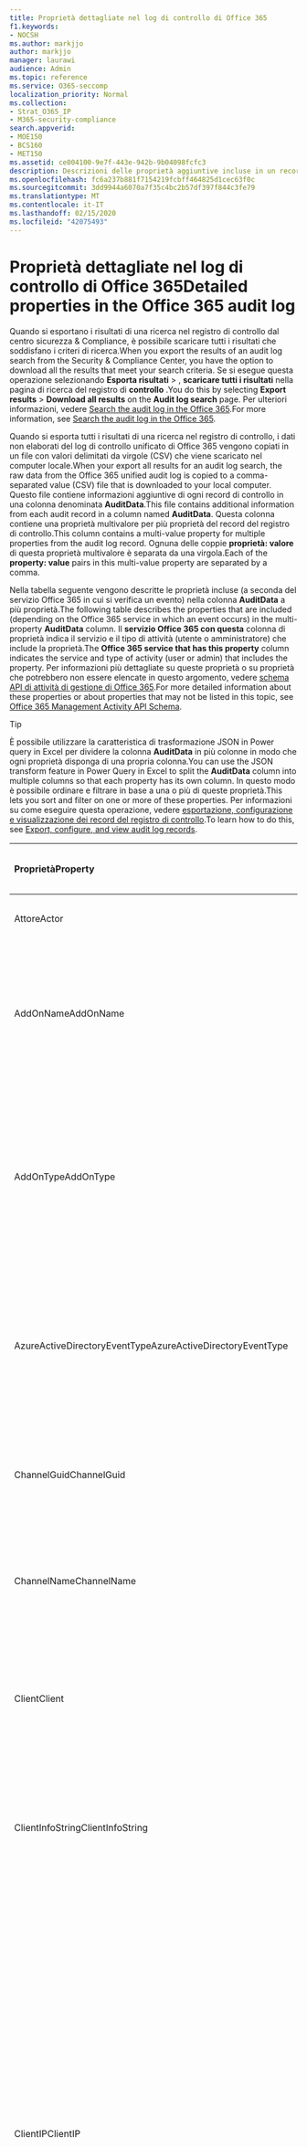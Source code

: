 ```yaml
---
title: Proprietà dettagliate nel log di controllo di Office 365
f1.keywords:
- NOCSH
ms.author: markjjo
author: markjjo
manager: laurawi
audience: Admin
ms.topic: reference
ms.service: O365-seccomp
localization_priority: Normal
ms.collection:
- Strat_O365_IP
- M365-security-compliance
search.appverid:
- MOE150
- BCS160
- MET150
ms.assetid: ce004100-9e7f-443e-942b-9b04098fcfc3
description: Descrizioni delle proprietà aggiuntive incluse in un record del registro di controllo di Office 365.
ms.openlocfilehash: fc6a237b881f7154219fcbff464825d1cec63f0c
ms.sourcegitcommit: 3dd9944a6070a7f35c4bc2b57df397f844c3fe79
ms.translationtype: MT
ms.contentlocale: it-IT
ms.lasthandoff: 02/15/2020
ms.locfileid: "42075493"
---
```

# <a name="detailed-properties-in-the-office-365-audit-log"></a><span data-ttu-id="d4568-103">Proprietà dettagliate nel log di controllo di Office 365</span><span class="sxs-lookup"><span data-stu-id="d4568-103">Detailed properties in the Office 365 audit log</span></span>

<span data-ttu-id="d4568-104">Quando si esportano i risultati di una ricerca nel registro di controllo dal centro sicurezza & Compliance, è possibile scaricare tutti i risultati che soddisfano i criteri di ricerca.</span><span class="sxs-lookup"><span data-stu-id="d4568-104">When you export the results of an audit log search from the Security & Compliance Center, you have the option to download all the results that meet your search criteria.</span></span> <span data-ttu-id="d4568-105">Se si esegue questa operazione selezionando **Esporta risultati** \> , **scaricare tutti i risultati** nella pagina di ricerca del registro di **controllo** .</span><span class="sxs-lookup"><span data-stu-id="d4568-105">You do this by selecting **Export results** \> **Download all results** on the **Audit log search** page.</span></span> <span data-ttu-id="d4568-106">Per ulteriori informazioni, vedere [Search the audit log in the Office 365](search-the-audit-log-in-security-and-compliance.md).</span><span class="sxs-lookup"><span data-stu-id="d4568-106">For more information, see [Search the audit log in the Office 365](search-the-audit-log-in-security-and-compliance.md).</span></span>
  
 <span data-ttu-id="d4568-107">Quando si esporta tutti i risultati di una ricerca nel registro di controllo, i dati non elaborati del log di controllo unificato di Office 365 vengono copiati in un file con valori delimitati da virgole (CSV) che viene scaricato nel computer locale.</span><span class="sxs-lookup"><span data-stu-id="d4568-107">When your export all results for an audit log search, the raw data from the Office 365 unified audit log is copied to a comma-separated value (CSV) file that is downloaded to your local computer.</span></span> <span data-ttu-id="d4568-108">Questo file contiene informazioni aggiuntive di ogni record di controllo in una colonna denominata **AuditData**.</span><span class="sxs-lookup"><span data-stu-id="d4568-108">This file contains additional information from each audit record in a column named **AuditData**.</span></span> <span data-ttu-id="d4568-109">Questa colonna contiene una proprietà multivalore per più proprietà del record del registro di controllo.</span><span class="sxs-lookup"><span data-stu-id="d4568-109">This column contains a multi-value property for multiple properties from the audit log record.</span></span> <span data-ttu-id="d4568-110">Ognuna delle coppie **proprietà: valore** di questa proprietà multivalore è separata da una virgola.</span><span class="sxs-lookup"><span data-stu-id="d4568-110">Each of the **property: value** pairs in this multi-value property are separated by a comma.</span></span> 
  
<span data-ttu-id="d4568-111">Nella tabella seguente vengono descritte le proprietà incluse (a seconda del servizio Office 365 in cui si verifica un evento) nella colonna **AuditData** a più proprietà.</span><span class="sxs-lookup"><span data-stu-id="d4568-111">The following table describes the properties that are included (depending on the Office 365 service in which an event occurs) in the multi-property **AuditData** column.</span></span> <span data-ttu-id="d4568-112">Il **servizio Office 365 con questa** colonna di proprietà indica il servizio e il tipo di attività (utente o amministratore) che include la proprietà.</span><span class="sxs-lookup"><span data-stu-id="d4568-112">The **Office 365 service that has this property** column indicates the service and type of activity (user or admin) that includes the property.</span></span> <span data-ttu-id="d4568-113">Per informazioni più dettagliate su queste proprietà o su proprietà che potrebbero non essere elencate in questo argomento, vedere [schema API di attività di gestione di Office 365](https://go.microsoft.com/fwlink/p/?LinkId=717993).</span><span class="sxs-lookup"><span data-stu-id="d4568-113">For more detailed information about these properties or about properties that may not be listed in this topic, see [Office 365 Management Activity API Schema](https://go.microsoft.com/fwlink/p/?LinkId=717993).</span></span>
  
> [!TIP]
> <span data-ttu-id="d4568-114">È possibile utilizzare la caratteristica di trasformazione JSON in Power query in Excel per dividere la colonna **AuditData** in più colonne in modo che ogni proprietà disponga di una propria colonna.</span><span class="sxs-lookup"><span data-stu-id="d4568-114">You can use the JSON transform feature in Power Query in Excel to split the **AuditData** column into multiple columns so that each property has its own column.</span></span> <span data-ttu-id="d4568-115">In questo modo è possibile ordinare e filtrare in base a una o più di queste proprietà.</span><span class="sxs-lookup"><span data-stu-id="d4568-115">This lets you sort and filter on one or more of these properties.</span></span> <span data-ttu-id="d4568-116">Per informazioni su come eseguire questa operazione, vedere [esportazione, configurazione e visualizzazione dei record del registro di controllo](export-view-audit-log-records.md).</span><span class="sxs-lookup"><span data-stu-id="d4568-116">To learn how to do this, see [Export, configure, and view audit log records](export-view-audit-log-records.md).</span></span> 
  
|<span data-ttu-id="d4568-117">**Proprietà**</span><span class="sxs-lookup"><span data-stu-id="d4568-117">**Property**</span></span>|<span data-ttu-id="d4568-118">**Descrizione**</span><span class="sxs-lookup"><span data-stu-id="d4568-118">**Description**</span></span>|<span data-ttu-id="d4568-119">**Servizio Office 365 con questa proprietà**</span><span class="sxs-lookup"><span data-stu-id="d4568-119">**Office 365 service that has this property**</span></span>|
|:-----|:-----|:-----|
|<span data-ttu-id="d4568-120">Attore</span><span class="sxs-lookup"><span data-stu-id="d4568-120">Actor</span></span>|<span data-ttu-id="d4568-121">L'account utente o del servizio che ha eseguito l'azione.</span><span class="sxs-lookup"><span data-stu-id="d4568-121">The user or service account that performed the action.</span></span>|<span data-ttu-id="d4568-122">Azure Active Directory</span><span class="sxs-lookup"><span data-stu-id="d4568-122">Azure Active Directory</span></span>|
|<span data-ttu-id="d4568-123">AddOnName</span><span class="sxs-lookup"><span data-stu-id="d4568-123">AddOnName</span></span>|<span data-ttu-id="d4568-124">Nome di un componente aggiuntivo che è stato aggiunto, rimosso o aggiornato in un team.</span><span class="sxs-lookup"><span data-stu-id="d4568-124">The name of an add-on that was added, removed, or updated in a team.</span></span> <span data-ttu-id="d4568-125">Il tipo di componenti aggiuntivi in Microsoft teams è un bot, un connettore o una tabulazione.</span><span class="sxs-lookup"><span data-stu-id="d4568-125">The type of add-ons in Microsoft Teams is a bot, a connector, or a tab.</span></span>|<span data-ttu-id="d4568-126">Microsoft Teams</span><span class="sxs-lookup"><span data-stu-id="d4568-126">Microsoft Teams</span></span>|
|<span data-ttu-id="d4568-127">AddOnType</span><span class="sxs-lookup"><span data-stu-id="d4568-127">AddOnType</span></span>|<span data-ttu-id="d4568-128">Il tipo di un componente aggiuntivo che è stato aggiunto, rimosso o aggiornato in un team.</span><span class="sxs-lookup"><span data-stu-id="d4568-128">The type of an add-on that was added, removed, or updated in a team.</span></span> <span data-ttu-id="d4568-129">I valori riportati di seguito indicano il tipo di componente aggiuntivo.</span><span class="sxs-lookup"><span data-stu-id="d4568-129">The following values indicate the type of add-on.</span></span>  <br/> <span data-ttu-id="d4568-130">**1** -indica un bot.</span><span class="sxs-lookup"><span data-stu-id="d4568-130">**1** - Indicates a bot.</span></span><br/> <span data-ttu-id="d4568-131">**2** -indica un connettore.</span><span class="sxs-lookup"><span data-stu-id="d4568-131">**2** - Indicates a connector.</span></span><br/> <span data-ttu-id="d4568-132">**3** -indica una tabulazione.</span><span class="sxs-lookup"><span data-stu-id="d4568-132">**3** - Indicates a tab.</span></span>|<span data-ttu-id="d4568-133">Microsoft Teams</span><span class="sxs-lookup"><span data-stu-id="d4568-133">Microsoft Teams</span></span>|
|<span data-ttu-id="d4568-134">AzureActiveDirectoryEventType</span><span class="sxs-lookup"><span data-stu-id="d4568-134">AzureActiveDirectoryEventType</span></span>|<span data-ttu-id="d4568-135">Tipo di evento di Azure Active Directory.</span><span class="sxs-lookup"><span data-stu-id="d4568-135">The type of Azure Active Directory event.</span></span> <span data-ttu-id="d4568-136">I valori riportati di seguito indicano il tipo di evento.</span><span class="sxs-lookup"><span data-stu-id="d4568-136">The following values indicate the type of event.</span></span>  <br/> <span data-ttu-id="d4568-137">**0** : indica un evento di accesso account.</span><span class="sxs-lookup"><span data-stu-id="d4568-137">**0** - Indicates an account login event.</span></span><br/> <span data-ttu-id="d4568-138">**1** -indica un evento di sicurezza dell'applicazione di Azure.</span><span class="sxs-lookup"><span data-stu-id="d4568-138">**1** - Indicates an Azure application security event.</span></span>|<span data-ttu-id="d4568-139">Azure Active Directory</span><span class="sxs-lookup"><span data-stu-id="d4568-139">Azure Active Directory</span></span>|
|<span data-ttu-id="d4568-140">ChannelGuid</span><span class="sxs-lookup"><span data-stu-id="d4568-140">ChannelGuid</span></span>|<span data-ttu-id="d4568-141">ID di un canale Microsoft teams.</span><span class="sxs-lookup"><span data-stu-id="d4568-141">The ID of a Microsoft Teams channel.</span></span> <span data-ttu-id="d4568-142">Il team in cui si trova il canale è identificato dalle proprietà **TeamName** e **TeamGuid** .</span><span class="sxs-lookup"><span data-stu-id="d4568-142">The team that the channel is located in is identified by the **TeamName** and **TeamGuid** properties.</span></span>|<span data-ttu-id="d4568-143">Microsoft Teams</span><span class="sxs-lookup"><span data-stu-id="d4568-143">Microsoft Teams</span></span>|
|<span data-ttu-id="d4568-144">ChannelName</span><span class="sxs-lookup"><span data-stu-id="d4568-144">ChannelName</span></span>|<span data-ttu-id="d4568-145">Nome di un canale Microsoft teams.</span><span class="sxs-lookup"><span data-stu-id="d4568-145">The name of a Microsoft Teams channel.</span></span> <span data-ttu-id="d4568-146">Il team in cui si trova il canale è identificato dalle proprietà **TeamName** e **TeamGuid** .</span><span class="sxs-lookup"><span data-stu-id="d4568-146">The team that the channel is located in is identified by the **TeamName** and **TeamGuid** properties.</span></span>|<span data-ttu-id="d4568-147">Microsoft Teams</span><span class="sxs-lookup"><span data-stu-id="d4568-147">Microsoft Teams</span></span>|
|<span data-ttu-id="d4568-148">Client</span><span class="sxs-lookup"><span data-stu-id="d4568-148">Client</span></span>|<span data-ttu-id="d4568-149">Il dispositivo client, il sistema operativo del dispositivo e il Visualizzatore di dispositivi utilizzato per l'evento login (ad esempio, Nokia Lumia 920; Windows Phone 8; IE Mobile 11).</span><span class="sxs-lookup"><span data-stu-id="d4568-149">The client device, the device OS, and the device browser used for the login event (for example, Nokia Lumia 920; Windows Phone 8; IE Mobile 11).</span></span>|<span data-ttu-id="d4568-150">Azure Active Directory</span><span class="sxs-lookup"><span data-stu-id="d4568-150">Azure Active Directory</span></span>|
|<span data-ttu-id="d4568-151">ClientInfoString</span><span class="sxs-lookup"><span data-stu-id="d4568-151">ClientInfoString</span></span>|<span data-ttu-id="d4568-152">Informazioni sul client di posta elettronica utilizzato per eseguire l'operazione, ad esempio una versione del browser, una versione di Outlook e informazioni sui dispositivi mobili</span><span class="sxs-lookup"><span data-stu-id="d4568-152">Information about the email client that was used to perform the operation, such as a browser version, Outlook version, and mobile device information</span></span>|<span data-ttu-id="d4568-153">Exchange (attività delle cassette postali)</span><span class="sxs-lookup"><span data-stu-id="d4568-153">Exchange (mailbox activity)</span></span>|
|<span data-ttu-id="d4568-154">ClientIP</span><span class="sxs-lookup"><span data-stu-id="d4568-154">ClientIP</span></span>|<span data-ttu-id="d4568-155">L'indirizzo IP del dispositivo utilizzato quando è stata registrata l'attività.</span><span class="sxs-lookup"><span data-stu-id="d4568-155">The IP address of the device that was used when the activity was logged.</span></span> <span data-ttu-id="d4568-156">L'indirizzo IP viene visualizzato in formato IPv4 o IPv6.</span><span class="sxs-lookup"><span data-stu-id="d4568-156">The IP address is displayed in either an IPv4 or IPv6 address format.</span></span><br/><br/> <span data-ttu-id="d4568-157">Per alcuni servizi, il valore visualizzato in questa proprietà può essere l'indirizzo IP di un'applicazione attendibile (ad esempio, Office nelle app Web) che chiama il servizio per conto di un utente e non l'indirizzo IP del dispositivo utilizzato dalla persona che ha eseguito l'attività.</span><span class="sxs-lookup"><span data-stu-id="d4568-157">For some services, the value displayed in this property might be the IP address for a trusted application (for example, Office on the web apps) calling into the service on behalf of a user and not the IP address of the device used by person who performed the activity.</span></span> <br/><br/><span data-ttu-id="d4568-158">Inoltre, per le attività amministrative (o attività eseguite da un account di sistema) per gli eventi di Azure Active Directory, l'indirizzo IP non è registrato e il valore della proprietà `null`CLIENTIP è.</span><span class="sxs-lookup"><span data-stu-id="d4568-158">Also, for admin activity (or activity performed by a system account) for Azure Active Directory-related events, the IP address isn't logged and the value for the ClientIP property is `null`.</span></span> |<span data-ttu-id="d4568-159">Azure Active Directory, Exchange, SharePoint</span><span class="sxs-lookup"><span data-stu-id="d4568-159">Azure Active Directory, Exchange, SharePoint</span></span>|
|<span data-ttu-id="d4568-160">CreationTime</span><span class="sxs-lookup"><span data-stu-id="d4568-160">CreationTime</span></span>|<span data-ttu-id="d4568-161">Data e ora in formato UTC (Coordinated Universal Time) quando l'utente ha eseguito l'attività.</span><span class="sxs-lookup"><span data-stu-id="d4568-161">The date and time in Coordinated Universal Time (UTC) when the user performed the activity.</span></span>|<span data-ttu-id="d4568-162">Tutto</span><span class="sxs-lookup"><span data-stu-id="d4568-162">All</span></span>|
|<span data-ttu-id="d4568-163">DestinationFileExtension</span><span class="sxs-lookup"><span data-stu-id="d4568-163">DestinationFileExtension</span></span>|<span data-ttu-id="d4568-164">L'estensione di un file copiato o spostato.</span><span class="sxs-lookup"><span data-stu-id="d4568-164">The file extension of a file that is copied or moved.</span></span> <span data-ttu-id="d4568-165">Questa proprietà viene visualizzata solo per le attività utente filecopiate e filemoved.</span><span class="sxs-lookup"><span data-stu-id="d4568-165">This property is displayed only for the FileCopied and FileMoved user activities.</span></span>|<span data-ttu-id="d4568-166">SharePoint</span><span class="sxs-lookup"><span data-stu-id="d4568-166">SharePoint</span></span>|
|<span data-ttu-id="d4568-167">NomefileDestinazione</span><span class="sxs-lookup"><span data-stu-id="d4568-167">DestinationFileName</span></span>|<span data-ttu-id="d4568-168">Il nome del file viene copiato o spostato.</span><span class="sxs-lookup"><span data-stu-id="d4568-168">The name of the file is copied or moved.</span></span> <span data-ttu-id="d4568-169">Questa proprietà viene visualizzata solo per le azioni filecopiate e filemoved.</span><span class="sxs-lookup"><span data-stu-id="d4568-169">This property is displayed only for the FileCopied and FileMoved actions.</span></span>|<span data-ttu-id="d4568-170">SharePoint</span><span class="sxs-lookup"><span data-stu-id="d4568-170">SharePoint</span></span>|
|<span data-ttu-id="d4568-171">DestinationRelativeUrl</span><span class="sxs-lookup"><span data-stu-id="d4568-171">DestinationRelativeUrl</span></span>|<span data-ttu-id="d4568-172">URL della cartella di destinazione in cui un file viene copiato o spostato.</span><span class="sxs-lookup"><span data-stu-id="d4568-172">The URL of the destination folder where a file is copied or moved.</span></span> <span data-ttu-id="d4568-173">La combinazione dei valori per **SiteUrl**, **DestinationRelativeURL**e la proprietà **NomefileDestinazione** è identica al valore della proprietà **ObjectID** , che corrisponde al nome del percorso completo del file copiato.</span><span class="sxs-lookup"><span data-stu-id="d4568-173">The combination of the values for the **SiteURL**, the **DestinationRelativeURL**, and the **DestinationFileName** property is the same as the value for the **ObjectID** property, which is the full path name for the file that was copied.</span></span> <span data-ttu-id="d4568-174">Questa proprietà viene visualizzata solo per le attività utente filecopiate e filemoved.</span><span class="sxs-lookup"><span data-stu-id="d4568-174">This property is displayed only for the FileCopied and FileMoved user activities.</span></span>|<span data-ttu-id="d4568-175">SharePoint</span><span class="sxs-lookup"><span data-stu-id="d4568-175">SharePoint</span></span>|
|<span data-ttu-id="d4568-176">EventSource</span><span class="sxs-lookup"><span data-stu-id="d4568-176">EventSource</span></span>|<span data-ttu-id="d4568-177">Indica che si è verificato un evento in SharePoint.</span><span class="sxs-lookup"><span data-stu-id="d4568-177">Identifies that an event occurred in SharePoint.</span></span> <span data-ttu-id="d4568-178">I valori possibili sono **SharePoint** e **ObjectModel**.</span><span class="sxs-lookup"><span data-stu-id="d4568-178">Possible values are **SharePoint** and **ObjectModel**.</span></span>|<span data-ttu-id="d4568-179">SharePoint</span><span class="sxs-lookup"><span data-stu-id="d4568-179">SharePoint</span></span>|
|<span data-ttu-id="d4568-180">ExternalAccess</span><span class="sxs-lookup"><span data-stu-id="d4568-180">ExternalAccess</span></span>|<span data-ttu-id="d4568-181">Per l'attività di amministrazione di Exchange, specifica se il cmdlet è stato eseguito da un utente dell'organizzazione, dal personale del datacenter Microsoft o da un account di servizio di Datacenter o da un amministratore delegato.</span><span class="sxs-lookup"><span data-stu-id="d4568-181">For Exchange admin activity, specifies whether the cmdlet was run by a user in your organization, by Microsoft datacenter personnel or a datacenter service account, or by a delegated administrator.</span></span> <span data-ttu-id="d4568-182">Il valore **false** indica che il cmdlet è stato eseguito da un utente dell'organizzazione.</span><span class="sxs-lookup"><span data-stu-id="d4568-182">The value **False** indicates that the cmdlet was run by someone in your organization.</span></span> <span data-ttu-id="d4568-183">Il valore **true** indica che il cmdlet è stato eseguito dal personale del datacenter, da un account di servizio di Datacenter o da un amministratore delegato.</span><span class="sxs-lookup"><span data-stu-id="d4568-183">The value **True** indicates that the cmdlet was run by datacenter personnel, a datacenter service account, or a delegated administrator.</span></span>  <br/> <span data-ttu-id="d4568-184">Per attività Cassetta postale di Exchange, specifica se è stato eseguito l'accesso a una cassetta postale da parte di un utente esterno all'organizzazione.</span><span class="sxs-lookup"><span data-stu-id="d4568-184">For Exchange mailbox activity, specifies whether a mailbox was accessed by a user outside your organization.</span></span>|<span data-ttu-id="d4568-185">Exchange</span><span class="sxs-lookup"><span data-stu-id="d4568-185">Exchange</span></span>|
|<span data-ttu-id="d4568-186">ExtendedProperties</span><span class="sxs-lookup"><span data-stu-id="d4568-186">ExtendedProperties</span></span>|<span data-ttu-id="d4568-187">Proprietà estese per un evento di Azure Active Directory.</span><span class="sxs-lookup"><span data-stu-id="d4568-187">The extended properties for an Azure Active Directory event.</span></span>|<span data-ttu-id="d4568-188">Azure Active Directory</span><span class="sxs-lookup"><span data-stu-id="d4568-188">Azure Active Directory</span></span>|
|<span data-ttu-id="d4568-189">ID</span><span class="sxs-lookup"><span data-stu-id="d4568-189">ID</span></span>|<span data-ttu-id="d4568-190">ID della voce del report.</span><span class="sxs-lookup"><span data-stu-id="d4568-190">The ID of the report entry.</span></span> <span data-ttu-id="d4568-191">L'ID identifica in modo univoco la voce del report.</span><span class="sxs-lookup"><span data-stu-id="d4568-191">The ID uniquely identifies the report entry.</span></span>|<span data-ttu-id="d4568-192">Tutto</span><span class="sxs-lookup"><span data-stu-id="d4568-192">All</span></span>|
|<span data-ttu-id="d4568-193">InternalLogonType</span><span class="sxs-lookup"><span data-stu-id="d4568-193">InternalLogonType</span></span>|<span data-ttu-id="d4568-194">Riservato all'utilizzo interno.</span><span class="sxs-lookup"><span data-stu-id="d4568-194">Reserved for internal use.</span></span>|<span data-ttu-id="d4568-195">Exchange (attività delle cassette postali)</span><span class="sxs-lookup"><span data-stu-id="d4568-195">Exchange (mailbox activity)</span></span>|
|<span data-ttu-id="d4568-196">ItemType</span><span class="sxs-lookup"><span data-stu-id="d4568-196">ItemType</span></span>|<span data-ttu-id="d4568-197">Tipo di oggetto a cui è stato effettuato l'accesso o la modifica.</span><span class="sxs-lookup"><span data-stu-id="d4568-197">The type of object that was accessed or modified.</span></span> <span data-ttu-id="d4568-198">I valori possibili includono **file**, **cartella**, **Web**, **sito**, **tenant**e **DocumentLibrary**.</span><span class="sxs-lookup"><span data-stu-id="d4568-198">Possible values include **File**, **Folder**, **Web**, **Site**, **Tenant**, and **DocumentLibrary**.</span></span>|<span data-ttu-id="d4568-199">SharePoint</span><span class="sxs-lookup"><span data-stu-id="d4568-199">SharePoint</span></span>|
|<span data-ttu-id="d4568-200">LoginStatus</span><span class="sxs-lookup"><span data-stu-id="d4568-200">LoginStatus</span></span>|<span data-ttu-id="d4568-201">Identifica gli errori di accesso che potrebbero essere stati verificati.</span><span class="sxs-lookup"><span data-stu-id="d4568-201">Identifies login failures that might have occurred.</span></span>|<span data-ttu-id="d4568-202">Azure Active Directory</span><span class="sxs-lookup"><span data-stu-id="d4568-202">Azure Active Directory</span></span>|
|<span data-ttu-id="d4568-203">LogonType</span><span class="sxs-lookup"><span data-stu-id="d4568-203">LogonType</span></span>|<span data-ttu-id="d4568-204">Tipo di accesso alle cassette postali.</span><span class="sxs-lookup"><span data-stu-id="d4568-204">The type of mailbox access.</span></span> <span data-ttu-id="d4568-205">I valori riportati di seguito indicano il tipo di utente che ha eseguito l'accesso alla cassetta postale.</span><span class="sxs-lookup"><span data-stu-id="d4568-205">The following values indicate the type of user who accessed the mailbox.</span></span>  <br/><br/> <span data-ttu-id="d4568-206">**0** -indica il proprietario di una cassetta postale.</span><span class="sxs-lookup"><span data-stu-id="d4568-206">**0** - Indicates a mailbox owner.</span></span><br/> <span data-ttu-id="d4568-207">**1** -indica un amministratore.</span><span class="sxs-lookup"><span data-stu-id="d4568-207">**1** - Indicates an administrator.</span></span><br/> <span data-ttu-id="d4568-208">**2** -indica un delegato.</span><span class="sxs-lookup"><span data-stu-id="d4568-208">**2** - Indicates a delegate.</span></span> <br/><span data-ttu-id="d4568-209">**3** -indica il servizio di trasporto nel datacenter Microsoft.</span><span class="sxs-lookup"><span data-stu-id="d4568-209">**3** - Indicates the transport service in the Microsoft datacenter.</span></span><br/> <span data-ttu-id="d4568-210">**4** : indica un account di servizio nel datacenter Microsoft.</span><span class="sxs-lookup"><span data-stu-id="d4568-210">**4** - Indicates a   service account in the Microsoft datacenter.</span></span> <br/><span data-ttu-id="d4568-211">**6** -indica un amministratore delegato.</span><span class="sxs-lookup"><span data-stu-id="d4568-211">**6** - Indicates a delegated administrator.</span></span>|<span data-ttu-id="d4568-212">Exchange (attività delle cassette postali)</span><span class="sxs-lookup"><span data-stu-id="d4568-212">Exchange (mailbox activity)</span></span>|
|<span data-ttu-id="d4568-213">MailboxGuid</span><span class="sxs-lookup"><span data-stu-id="d4568-213">MailboxGuid</span></span>|<span data-ttu-id="d4568-214">Il GUID di Exchange della cassetta postale a cui era stato effettuato l'accesso.</span><span class="sxs-lookup"><span data-stu-id="d4568-214">The Exchange GUID of the mailbox that was accessed.</span></span>|<span data-ttu-id="d4568-215">Exchange (attività delle cassette postali)</span><span class="sxs-lookup"><span data-stu-id="d4568-215">Exchange (mailbox activity)</span></span>|
|<span data-ttu-id="d4568-216">MailboxOwnerUPN</span><span class="sxs-lookup"><span data-stu-id="d4568-216">MailboxOwnerUPN</span></span>|<span data-ttu-id="d4568-217">Indirizzo di posta elettronica della persona proprietaria della cassetta postale a cui è stato effettuato l'accesso.</span><span class="sxs-lookup"><span data-stu-id="d4568-217">The email address of the person who owns the mailbox that was accessed.</span></span>|<span data-ttu-id="d4568-218">Exchange (attività delle cassette postali)</span><span class="sxs-lookup"><span data-stu-id="d4568-218">Exchange (mailbox activity)</span></span>|
|<span data-ttu-id="d4568-219">Membri</span><span class="sxs-lookup"><span data-stu-id="d4568-219">Members</span></span>|<span data-ttu-id="d4568-220">Elenca gli utenti che sono stati aggiunti o rimossi da un team.</span><span class="sxs-lookup"><span data-stu-id="d4568-220">Lists the users that have been added or removed from a team.</span></span> <span data-ttu-id="d4568-221">I valori seguenti indicano il tipo di ruolo assegnato all'utente.</span><span class="sxs-lookup"><span data-stu-id="d4568-221">The following values indicate the Role type assigned to the user.</span></span>  <br/><br/> <span data-ttu-id="d4568-222">**1** -indica il ruolo del proprietario.</span><span class="sxs-lookup"><span data-stu-id="d4568-222">**1** - Indicates  the Owner role.</span></span><br/> <span data-ttu-id="d4568-223">**2** - Indica il ruolo Membro.</span><span class="sxs-lookup"><span data-stu-id="d4568-223">**2** - Indicates the Member role.</span></span><br/> <span data-ttu-id="d4568-224">**3** - Indica il ruolo Guest.</span><span class="sxs-lookup"><span data-stu-id="d4568-224">**3** - Indicates the Guest role.</span></span> <br/><br/><span data-ttu-id="d4568-225">La proprietà Members include anche il nome dell'organizzazione e l'indirizzo di posta elettronica del membro.</span><span class="sxs-lookup"><span data-stu-id="d4568-225">The Members property also includes the name of your organization, and the member's email address.</span></span>|<span data-ttu-id="d4568-226">Microsoft Teams</span><span class="sxs-lookup"><span data-stu-id="d4568-226">Microsoft Teams</span></span>|
|<span data-ttu-id="d4568-227">ModifiedProperties (Name, NewValue, OldValue)</span><span class="sxs-lookup"><span data-stu-id="d4568-227">ModifiedProperties (Name, NewValue, OldValue)</span></span>|<span data-ttu-id="d4568-228">La proprietà è inclusa per gli eventi di amministratore, ad esempio l'aggiunta di un utente come membro di un gruppo di amministratori di un sito o di una raccolta siti.</span><span class="sxs-lookup"><span data-stu-id="d4568-228">The property is included for admin events, such as adding a user as a member of a site or a site collection admin group.</span></span> <span data-ttu-id="d4568-229">La proprietà include il nome della proprietà che è stata modificata, ad esempio il gruppo di amministrazione del sito, il nuovo valore della proprietà Modified, ovvero l'utente aggiunto come amministratore del sito e il valore precedente dell'oggetto modified.</span><span class="sxs-lookup"><span data-stu-id="d4568-229">The property includes the name of the property that was modified (for example, the Site Admin group) the new value of the modified property (such the user who was added as a site admin, and the previous value of the modified object.</span></span>|<span data-ttu-id="d4568-230">All (attività di amministrazione)</span><span class="sxs-lookup"><span data-stu-id="d4568-230">All (admin activity)</span></span>|
|<span data-ttu-id="d4568-231">ObjectID</span><span class="sxs-lookup"><span data-stu-id="d4568-231">ObjectID</span></span>|<span data-ttu-id="d4568-232">Per la registrazione di controllo dell'amministratore di Exchange, il nome dell'oggetto che è stato modificato dal cmdlet.</span><span class="sxs-lookup"><span data-stu-id="d4568-232">For Exchange admin audit logging, the name of the object that was modified by the cmdlet.</span></span>  <br/> <span data-ttu-id="d4568-233">Per l'attività di SharePoint, il nome del percorso URL completo del file o della cartella a cui si accede da un utente.</span><span class="sxs-lookup"><span data-stu-id="d4568-233">For SharePoint activity, the full URL path name of the file or folder accessed by a user.</span></span>  <br/> <span data-ttu-id="d4568-234">Per l'attività di Azure Active Directory, il nome dell'account utente che è stato modificato.</span><span class="sxs-lookup"><span data-stu-id="d4568-234">For Azure AD activity, the name of the user account that was modified.</span></span>|<span data-ttu-id="d4568-235">Tutto</span><span class="sxs-lookup"><span data-stu-id="d4568-235">All</span></span>|
|<span data-ttu-id="d4568-236">Operazione</span><span class="sxs-lookup"><span data-stu-id="d4568-236">Operation</span></span>|<span data-ttu-id="d4568-237">Nome dell'utente o dell'attività di amministratore.</span><span class="sxs-lookup"><span data-stu-id="d4568-237">The name of the user or admin activity.</span></span> <span data-ttu-id="d4568-238">Il valore di questa proprietà corrisponde al valore selezionato nell'elenco a discesa **attività** .</span><span class="sxs-lookup"><span data-stu-id="d4568-238">The value of this property corresponds to the value that was selected in the **Activities** drop down list.</span></span> <span data-ttu-id="d4568-239">Se è stata selezionata l'opzione **Mostra risultati per tutte le attività** , il report includerà voci per tutte le attività di utenti e amministratori per tutti i servizi.</span><span class="sxs-lookup"><span data-stu-id="d4568-239">If **Show results for all activities** was selected, the report will included entries for all user and admin activities for all services.</span></span> <span data-ttu-id="d4568-240">Per una descrizione delle operazioni/attività registrate nel registro di controllo di Office 365, vedere la scheda **attività controllate** in [Search the audit log in the Office 365](search-the-audit-log-in-security-and-compliance.md).</span><span class="sxs-lookup"><span data-stu-id="d4568-240">For a description of the operations/activities that are logged in the Office 365 audit log, see the **Audited activities** tab in [Search the audit log in the Office 365](search-the-audit-log-in-security-and-compliance.md).</span></span>  <br/> <span data-ttu-id="d4568-241">Per l'attività di amministrazione di Exchange, questa proprietà identifica il nome del cmdlet che è stato eseguito.</span><span class="sxs-lookup"><span data-stu-id="d4568-241">For Exchange admin activity, this property identifies the name of the cmdlet that was run.</span></span>|<span data-ttu-id="d4568-242">Tutto</span><span class="sxs-lookup"><span data-stu-id="d4568-242">All</span></span>|
|<span data-ttu-id="d4568-243">IDOrganizzazione</span><span class="sxs-lookup"><span data-stu-id="d4568-243">OrganizationID</span></span>|<span data-ttu-id="d4568-244">GUID per l'organizzazione di Office 365.</span><span class="sxs-lookup"><span data-stu-id="d4568-244">The GUID for your Office 365 organization.</span></span>|<span data-ttu-id="d4568-245">Tutto</span><span class="sxs-lookup"><span data-stu-id="d4568-245">All</span></span>|
|<span data-ttu-id="d4568-246">Percorso</span><span class="sxs-lookup"><span data-stu-id="d4568-246">Path</span></span>|<span data-ttu-id="d4568-247">Nome della cartella della cassetta postale in cui si trova il messaggio a cui è stato eseguito l'accesso.</span><span class="sxs-lookup"><span data-stu-id="d4568-247">The name of the mailbox folder where the message that was accessed is located.</span></span> <span data-ttu-id="d4568-248">Questa proprietà identifica inoltre la cartella a in cui viene creato o copiato/spostato un messaggio.</span><span class="sxs-lookup"><span data-stu-id="d4568-248">This property also identifies the folder a where a message is created in or copied/moved to.</span></span>|<span data-ttu-id="d4568-249">Exchange (attività delle cassette postali)</span><span class="sxs-lookup"><span data-stu-id="d4568-249">Exchange (mailbox activity)</span></span>|
|<span data-ttu-id="d4568-250">Parametri</span><span class="sxs-lookup"><span data-stu-id="d4568-250">Parameters</span></span>|<span data-ttu-id="d4568-251">Per l'attività di amministrazione di Exchange, il nome e il valore di tutti i parametri utilizzati con il cmdlet identificato nella proprietà Operation.</span><span class="sxs-lookup"><span data-stu-id="d4568-251">For Exchange admin activity, the name and value for all parameters that were used with the cmdlet that is identified in the Operation property.</span></span>|<span data-ttu-id="d4568-252">Exchange (attività di amministrazione)</span><span class="sxs-lookup"><span data-stu-id="d4568-252">Exchange (admin activity)</span></span>|
|<span data-ttu-id="d4568-253">RecordType</span><span class="sxs-lookup"><span data-stu-id="d4568-253">RecordType</span></span>|<span data-ttu-id="d4568-254">Specifica il tipo di operazione indicata dal record.</span><span class="sxs-lookup"><span data-stu-id="d4568-254">The type of operation indicated by the record.</span></span> <span data-ttu-id="d4568-255">I valori riportati di seguito indicano il tipo di record.</span><span class="sxs-lookup"><span data-stu-id="d4568-255">The following values indicate the record type.</span></span>  <br/><br/> <span data-ttu-id="d4568-256">**1** -indica un record del registro di controllo dell'amministratore di Exchange.</span><span class="sxs-lookup"><span data-stu-id="d4568-256">**1** - Indicates a record from the  Exchange  admin audit log.</span></span> <br/><span data-ttu-id="d4568-257">**2** -indica un record del registro di controllo delle cassette postali di Exchange per un'operazione eseguita su un elemento di una cassetta postale.</span><span class="sxs-lookup"><span data-stu-id="d4568-257">**2** - Indicates a record from the  Exchange  mailbox audit log for an operation performed on a singled mailbox item.</span></span> <br/><span data-ttu-id="d4568-258">**3** -indica anche un record del registro di controllo delle cassette postali di Exchange.</span><span class="sxs-lookup"><span data-stu-id="d4568-258">**3** - Also indicates a record from the  Exchange  mailbox audit log.</span></span> <span data-ttu-id="d4568-259">Questo tipo di record indica che l'operazione è stata eseguita su più elementi nella cassetta postale di origine (ad esempio, spostando più elementi nella cartella Posta eliminata o eliminando in modo permanente più elementi).</span><span class="sxs-lookup"><span data-stu-id="d4568-259">This record type indicates that the operation was performed on multiple items in the source mailbox (such as moving multiple items to the Deleted Items folder or permanently deleting multiple items).</span></span> <br/><span data-ttu-id="d4568-260">**4** : indica un'operazione di amministrazione del sito in SharePoint, ad esempio un amministratore o un utente che assegna autorizzazioni a un sito.</span><span class="sxs-lookup"><span data-stu-id="d4568-260">**4** - Indicates a site admin operation in SharePoint, such as an administrator or user assigning permissions to a site.</span></span> <br/><span data-ttu-id="d4568-261">**6** -indica un'operazione relativa a un file o a una cartella in SharePoint, ad esempio un utente che Visualizza o modifica un file.</span><span class="sxs-lookup"><span data-stu-id="d4568-261">**6** - Indicates a file or folder-related operation in SharePoint, such as a user viewing or modifying a file.</span></span> <br/><span data-ttu-id="d4568-262">**8** -indica un'operazione di amministrazione eseguita in Azure Active Directory.</span><span class="sxs-lookup"><span data-stu-id="d4568-262">**8** - Indicates an admin operation performed in Azure Active Directory.</span></span> <br/><span data-ttu-id="d4568-263">**9** -indica gli eventi di accesso di OrgID in Azure Active Directory.</span><span class="sxs-lookup"><span data-stu-id="d4568-263">**9** - Indicates  OrgId logon events in Azure Active Directory.</span></span> <span data-ttu-id="d4568-264">Questo tipo di record è obsoleto.</span><span class="sxs-lookup"><span data-stu-id="d4568-264">This record type is being deprecated.</span></span> <br/><span data-ttu-id="d4568-265">**10** -indica gli eventi dei cmdlet di sicurezza eseguiti da personale Microsoft nel Data Center.</span><span class="sxs-lookup"><span data-stu-id="d4568-265">**10** - Indicates security cmdlet events that were performed by Microsoft personnel in the data center.</span></span> <br/><span data-ttu-id="d4568-266">**11** -indica gli eventi di protezione dalla perdita di dati (DLP, Data Loss Protection) in SharePoint.</span><span class="sxs-lookup"><span data-stu-id="d4568-266">**11** - Indicates Data loss protection (DLP) events in SharePoint.</span></span><br/> <span data-ttu-id="d4568-267">**12** -indica gli eventi Sway.</span><span class="sxs-lookup"><span data-stu-id="d4568-267">**12** - Indicates Sway events.</span></span> <br/><span data-ttu-id="d4568-268">**13** -indica gli eventi DLP in Exchange, quando sono configurati con un criterio DLP unificato.</span><span class="sxs-lookup"><span data-stu-id="d4568-268">**13** - Indicates DLP events in Exchange, when configured with a unified a DLP policy.</span></span> <span data-ttu-id="d4568-269">Gli eventi DLP basati sulle regole del flusso di posta di Exchange (noti anche come regole di trasporto) non sono supportati.</span><span class="sxs-lookup"><span data-stu-id="d4568-269">DLP events based on Exchange mail flow rules (also known as transport rules) aren't supported.</span></span><br><span data-ttu-id="d4568-270">**14** -indica la condivisione di eventi in SharePoint.</span><span class="sxs-lookup"><span data-stu-id="d4568-270">**14** - Indicates sharing events in SharePoint.</span></span><br/> <span data-ttu-id="d4568-271">**15** -indica gli eventi di accesso del servizio token di sicurezza (STS) in Azure Active Directory.</span><span class="sxs-lookup"><span data-stu-id="d4568-271">**15** - Indicates Secure Token Service (STS) logon events in Azure Active Directory.</span></span> <br/><span data-ttu-id="d4568-272">**18** : indica la sicurezza & eventi del centro conformità.</span><span class="sxs-lookup"><span data-stu-id="d4568-272">**18** - Indicates Security & Compliance Center events.</span></span> <br/><span data-ttu-id="d4568-273">**19** -indica le operazioni di cassette postali di Exchange aggregate per attività ripetitive che si verificano entro una durata molto breve.</span><span class="sxs-lookup"><span data-stu-id="d4568-273">**19** - Indicates aggregated Exchange mailbox operations for repetitive activity that occurs within a very short duration.</span></span> <br/><span data-ttu-id="d4568-274">**20** -indica gli eventi Power bi.</span><span class="sxs-lookup"><span data-stu-id="d4568-274">**20** - Indicates Power BI events.</span></span> <br/><span data-ttu-id="d4568-275">**21**-indica gli eventi Dynamics 365.</span><span class="sxs-lookup"><span data-stu-id="d4568-275">**21**- Indicates Dynamics 365 events.</span></span><br/><span data-ttu-id="d4568-276">**22** -indica gli eventi di Yammer.</span><span class="sxs-lookup"><span data-stu-id="d4568-276">**22** - Indicates Yammer events.</span></span> <br/><span data-ttu-id="d4568-277">**23** -indica gli eventi Skype for business.</span><span class="sxs-lookup"><span data-stu-id="d4568-277">**23** - Indicates Skype for Business events.</span></span> <br/><span data-ttu-id="d4568-278">**24** -indica gli eventi di eDiscovery.</span><span class="sxs-lookup"><span data-stu-id="d4568-278">**24** - Indicates eDiscovery events.</span></span> <span data-ttu-id="d4568-279">Questo tipo di record indica le attività eseguite eseguendo ricerche di contenuto e gestendo i casi di eDiscovery nel centro sicurezza e conformità.</span><span class="sxs-lookup"><span data-stu-id="d4568-279">This record type indicates activities that were performed by running content searches and managing eDiscovery cases in the security and compliance center.</span></span> <span data-ttu-id="d4568-280">Per ulteriori informazioni, vedere [ricerca per le attività di eDiscovery nel registro di controllo di Office 365](search-for-ediscovery-activities-in-the-audit-log.md).</span><span class="sxs-lookup"><span data-stu-id="d4568-280">For more information, see [Search for eDiscovery activities in the Office 365 audit log](search-for-ediscovery-activities-in-the-audit-log.md).</span></span><br/><span data-ttu-id="d4568-281">**25, 26 o 27** : indica gli eventi di Microsoft teams.</span><span class="sxs-lookup"><span data-stu-id="d4568-281">**25, 26, or 27** - Indicates Microsoft Teams events.</span></span> <br/><span data-ttu-id="d4568-282">**28** -indica gli eventi di phishing e malware provenienti da eventi di Exchange Online Protection e Office 365 Advanced Threat Protection.</span><span class="sxs-lookup"><span data-stu-id="d4568-282">**28** - Indicates phishing and malware events from Exchange Online Protection and Office 365 Advanced Threat Protection events.</span></span><br/> <span data-ttu-id="d4568-283">**30** -indica gli eventi Microsoft Power automatizzate (in precedenza denominato Microsoft Flow).</span><span class="sxs-lookup"><span data-stu-id="d4568-283">**30** - Indicates Microsoft Power Automate (formerly called Microsoft Flow) events.</span></span><br/> <span data-ttu-id="d4568-284">**31** -indica gli eventi avanzati di eDiscovery.</span><span class="sxs-lookup"><span data-stu-id="d4568-284">**31** - Indicates Advanced eDiscovery events.</span></span><br/> <span data-ttu-id="d4568-285">**32** -indica gli eventi di Microsoft Stream.</span><span class="sxs-lookup"><span data-stu-id="d4568-285">**32** - Indicates Microsoft Stream events.</span></span><br/> <span data-ttu-id="d4568-286">**33** -indica gli eventi correlati alla classificazione DLP in SharePoint.</span><span class="sxs-lookup"><span data-stu-id="d4568-286">**33** - Indicates events related to DLP classification in SharePoint.</span></span><br/><span data-ttu-id="d4568-287">**35** -indica gli eventi di Microsoft Project.</span><span class="sxs-lookup"><span data-stu-id="d4568-287">**35** - Indicates Microsoft Project events.</span></span> <br/> <span data-ttu-id="d4568-288">**36** -indica gli eventi dell'elenco di SharePoint.</span><span class="sxs-lookup"><span data-stu-id="d4568-288">**36** - Indicates SharePoint list events.</span></span><br/><span data-ttu-id="d4568-289">**37** -indica gli eventi correlati ai commenti di SharePoint.</span><span class="sxs-lookup"><span data-stu-id="d4568-289">**37** - Indicates events related to SharePoint comments.</span></span> <br/><span data-ttu-id="d4568-290">**38** -indica gli eventi relativi ai criteri di conservazione e alle etichette di conservazione nel centro sicurezza e conformità.</span><span class="sxs-lookup"><span data-stu-id="d4568-290">**38** - Indicates events related to retention policies and retention labels in the security and compliance center.</span></span>  <br/><span data-ttu-id="d4568-291">**40** -indica gli eventi che risultano da segnali di avviso di sicurezza e conformità.</span><span class="sxs-lookup"><span data-stu-id="d4568-291">**40** - Indicates events that results from security and compliance alert signals.</span></span><br/> <span data-ttu-id="d4568-292">**41** -indica i collegamenti sicuri Time-of-Block and Block override Events in Office 365 Advanced Threat Protection.</span><span class="sxs-lookup"><span data-stu-id="d4568-292">**41** - Indicates safe links time-of-block and block override events in Office 365 Advanced Threat Protection.</span></span><br/><span data-ttu-id="d4568-293">**42** -indica gli eventi relativi a Insight e report nel centro sicurezza e conformità di Office 365.</span><span class="sxs-lookup"><span data-stu-id="d4568-293">**42** - Indicates events related to insights and reports in the Office 365 security and compliance center.</span></span><br/><span data-ttu-id="d4568-294">**44** -indica gli eventi di analisi del luogo di lavoro.</span><span class="sxs-lookup"><span data-stu-id="d4568-294">**44** - Indicates Workplace Analytics events.</span></span> <br/><span data-ttu-id="d4568-295">**45** -indica gli eventi Power Apps.</span><span class="sxs-lookup"><span data-stu-id="d4568-295">**45** - Indicates Power Apps events.</span></span> <br/> <span data-ttu-id="d4568-296">**47** -indica gli eventi di phishing e malware provenienti da Office 365 Advanced Threat Protection per i file in SharePoint, OneDrive e Microsoft teams.</span><span class="sxs-lookup"><span data-stu-id="d4568-296">**47** - Indicates phishing and malware events from Office 365 Advanced Threat Protection for files in SharePoint, OneDrive, and Microsoft Teams.</span></span><br/> <span data-ttu-id="d4568-297">**49** -indica gli eventi delle [applicazioni dei pazienti](https://docs.microsoft.com/MicrosoftTeams/expand-teams-across-your-org/healthcare/patients-audit) in Microsoft teams per l'assistenza sanitaria.</span><span class="sxs-lookup"><span data-stu-id="d4568-297">**49** - Indicates [Patients application](https://docs.microsoft.com/MicrosoftTeams/expand-teams-across-your-org/healthcare/patients-audit) events in Microsoft Teams for Healthcare.</span></span> <br/><span data-ttu-id="d4568-298">**50** -indica gli eventi correlati all'azione di controllo delle cassette postali di MailItemsAccessed.</span><span class="sxs-lookup"><span data-stu-id="d4568-298">**50** - Indicates events related to the MailItemsAccessed mailbox audit action.</span></span> <br/><span data-ttu-id="d4568-299">**52** -indica gli eventi correlati all'API REST di data Insights.</span><span class="sxs-lookup"><span data-stu-id="d4568-299">**52** - Indicates events related to the Data Insights REST API.</span></span><br/><span data-ttu-id="d4568-300">**53** -indica gli eventi relativi all'applicazione dei criteri di barriera delle informazioni.</span><span class="sxs-lookup"><span data-stu-id="d4568-300">**53** - Indicates events related to the application of information barrier policies.</span></span> <span data-ttu-id="d4568-301">Per ulteriori informazioni, vedere [definire i criteri per le barriere informative](information-barriers-policies.md).</span><span class="sxs-lookup"><span data-stu-id="d4568-301">For more information, see [Define policies for information barriers](information-barriers-policies.md).</span></span> <br/><span data-ttu-id="d4568-302">**54** -indica gli eventi degli elementi dell'elenco di SharePoint.</span><span class="sxs-lookup"><span data-stu-id="d4568-302">**54** - Indicates SharePoint list item events.</span></span><br/><span data-ttu-id="d4568-303">**55** -indica gli eventi relativi al tipo di contenuto di SharePoint.</span><span class="sxs-lookup"><span data-stu-id="d4568-303">**55** - Indicates SharePoint content type events.</span></span><br/> <span data-ttu-id="d4568-304">**56** -indica gli eventi del campo elenco di SharePoint.</span><span class="sxs-lookup"><span data-stu-id="d4568-304">**56** - Indicates SharePoint list field events.</span></span> <br/><span data-ttu-id="d4568-305">**62** -indica gli eventi relativi alle campagne di attacco tramite posta elettronica.</span><span class="sxs-lookup"><span data-stu-id="d4568-305">**62** - Indicates events related to email attack campaigns.</span></span> <span data-ttu-id="d4568-306">Per ulteriori informazioni, vedere [Campaign views in Office 365 ATP](https://docs.microsoft.com/microsoft-365/security/office-365-security/campaigns).</span><span class="sxs-lookup"><span data-stu-id="d4568-306">For more information, see [Campaign Views in Office 365 ATP](https://docs.microsoft.com/microsoft-365/security/office-365-security/campaigns).</span></span><br/><span data-ttu-id="d4568-307">**64** -indica gli eventi di analisi e di risposta automatici.</span><span class="sxs-lookup"><span data-stu-id="d4568-307">**64** - Indicates automated investigation and response events.</span></span> <span data-ttu-id="d4568-308">Per informazioni, vedere [Automatic Investigation and Response (Air) in Office 365](../security/office-365-security/automated-investigation-response-office.md)</span><span class="sxs-lookup"><span data-stu-id="d4568-308">For information, see [automated investigation and response (AIR) in Office 365](../security/office-365-security/automated-investigation-response-office.md)</span></span><br/><span data-ttu-id="d4568-309">**66** -indica gli eventi di Microsoft Forms.</span><span class="sxs-lookup"><span data-stu-id="d4568-309">**66** - Indicates Microsoft Forms events.</span></span><br/><span data-ttu-id="d4568-310">**68** -indica gli eventi di conformità della comunicazione in Exchange.</span><span class="sxs-lookup"><span data-stu-id="d4568-310">**68** - Indicates Communication compliance events in Exchange.</span></span> <span data-ttu-id="d4568-311">Per ulteriori informazioni, vedere [Compliance Communication in Microsoft 365](communication-compliance.md).</span><span class="sxs-lookup"><span data-stu-id="d4568-311">For more information, see [Communication compliance in Microsoft 365](communication-compliance.md).</span></span><br/><span data-ttu-id="d4568-312">**69** -indica gli eventi correlati alla crittografia a chiave del cliente.</span><span class="sxs-lookup"><span data-stu-id="d4568-312">**69** - Indicates events related Customer Key Encryption.</span></span> <span data-ttu-id="d4568-313">Per ulteriori informazioni, vedere [Service Encryption with Customer Key in Office 365](customer-key-overview.md).</span><span class="sxs-lookup"><span data-stu-id="d4568-313">For more information, see [Service encryption with Customer Key in Office 365](customer-key-overview.md).</span></span> 
|<span data-ttu-id="d4568-314">ResultStatus</span><span class="sxs-lookup"><span data-stu-id="d4568-314">ResultStatus</span></span>|<span data-ttu-id="d4568-315">Indica se l'azione (specificata nella proprietà **Operation** ) ha avuto esito positivo o meno.</span><span class="sxs-lookup"><span data-stu-id="d4568-315">Indicates whether the action (specified in the **Operation** property) was successful or not.</span></span>  <br/> <span data-ttu-id="d4568-316">Per l'attività di amministrazione di Exchange, il valore è **true** (esito positivo) o **false** (operazione non riuscita).</span><span class="sxs-lookup"><span data-stu-id="d4568-316">For Exchange admin activity, the value is either **True** (successful) or **False** (failed).</span></span>|<span data-ttu-id="d4568-317">Tutto</span><span class="sxs-lookup"><span data-stu-id="d4568-317">All</span></span>  <br/>|
|<span data-ttu-id="d4568-318">SecurityComplianceCenterEventType</span><span class="sxs-lookup"><span data-stu-id="d4568-318">SecurityComplianceCenterEventType</span></span>|<span data-ttu-id="d4568-319">Indica che l'attività è stata un evento del Centro sicurezza & conformità.</span><span class="sxs-lookup"><span data-stu-id="d4568-319">Indicates that the activity was a Security & Compliance Center event.</span></span> <span data-ttu-id="d4568-320">Tutte le attività del Centro sicurezza & conformità avranno un valore pari a **0** per questa proprietà.</span><span class="sxs-lookup"><span data-stu-id="d4568-320">All Security & Compliance Center activities will have a value of **0** for this property.</span></span>|<span data-ttu-id="d4568-321">Centro sicurezza e conformità</span><span class="sxs-lookup"><span data-stu-id="d4568-321">Security & Compliance Center</span></span>|
|<span data-ttu-id="d4568-322">SharingType</span><span class="sxs-lookup"><span data-stu-id="d4568-322">SharingType</span></span>|<span data-ttu-id="d4568-323">Il tipo di autorizzazioni di condivisione che sono state assegnate all'utente con cui la risorsa è stata condivisa.</span><span class="sxs-lookup"><span data-stu-id="d4568-323">The type of sharing permissions that was assigned to the user that the resource was shared with.</span></span> <span data-ttu-id="d4568-324">Questo utente è identificato nella proprietà **UserSharedWith** .</span><span class="sxs-lookup"><span data-stu-id="d4568-324">This user is identified in the **UserSharedWith** property.</span></span>|<span data-ttu-id="d4568-325">SharePoint</span><span class="sxs-lookup"><span data-stu-id="d4568-325">SharePoint</span></span>|
|<span data-ttu-id="d4568-326">Sito</span><span class="sxs-lookup"><span data-stu-id="d4568-326">Site</span></span>|<span data-ttu-id="d4568-327">GUID del sito in cui si trova il file o la cartella a cui è stato eseguito l'accesso dall'utente.</span><span class="sxs-lookup"><span data-stu-id="d4568-327">The GUID of the site where the file or folder accessed by the user is located.</span></span>|<span data-ttu-id="d4568-328">SharePoint</span><span class="sxs-lookup"><span data-stu-id="d4568-328">SharePoint</span></span>|
|<span data-ttu-id="d4568-329">SiteUrl</span><span class="sxs-lookup"><span data-stu-id="d4568-329">SiteUrl</span></span>|<span data-ttu-id="d4568-330">URL del sito in cui si trova il file o la cartella a cui è stato eseguito l'accesso dall'utente.</span><span class="sxs-lookup"><span data-stu-id="d4568-330">The URL of the site where the file or folder accessed by the user is located.</span></span>|<span data-ttu-id="d4568-331">SharePoint</span><span class="sxs-lookup"><span data-stu-id="d4568-331">SharePoint</span></span>|
|<span data-ttu-id="d4568-332">SourceFileExtension</span><span class="sxs-lookup"><span data-stu-id="d4568-332">SourceFileExtension</span></span>|<span data-ttu-id="d4568-333">L'estensione di file del file a cui è stato effettuato l'accesso dall'utente.</span><span class="sxs-lookup"><span data-stu-id="d4568-333">The file extension of the file that was accessed by the user.</span></span> <span data-ttu-id="d4568-334">Questa proprietà è vuota se l'oggetto a cui si accede è una cartella.</span><span class="sxs-lookup"><span data-stu-id="d4568-334">This property is blank if the object that was accessed is a folder.</span></span>|<span data-ttu-id="d4568-335">SharePoint</span><span class="sxs-lookup"><span data-stu-id="d4568-335">SharePoint</span></span>|
|<span data-ttu-id="d4568-336">SourceFileName</span><span class="sxs-lookup"><span data-stu-id="d4568-336">SourceFileName</span></span>|<span data-ttu-id="d4568-337">Nome del file o della cartella a cui è stato effettuato l'accesso dall'utente.</span><span class="sxs-lookup"><span data-stu-id="d4568-337">The name of the file or folder accessed by the user.</span></span>|<span data-ttu-id="d4568-338">SharePoint</span><span class="sxs-lookup"><span data-stu-id="d4568-338">SharePoint</span></span>|
|<span data-ttu-id="d4568-339">SourceRelativeUrl</span><span class="sxs-lookup"><span data-stu-id="d4568-339">SourceRelativeUrl</span></span>|<span data-ttu-id="d4568-340">URL della cartella che contiene il file a cui è stato eseguito l'accesso dall'utente.</span><span class="sxs-lookup"><span data-stu-id="d4568-340">The URL of the folder that contains the file accessed by the user.</span></span> <span data-ttu-id="d4568-341">La combinazione dei valori per **SiteUrl**, **SourceRelativeURL**e la proprietà **sourceFileName** è identica al valore della proprietà **ObjectID** , che corrisponde al nome del percorso completo del file a cui è stato eseguito l'accesso dall'utente.</span><span class="sxs-lookup"><span data-stu-id="d4568-341">The combination of the values for the **SiteURL**, the **SourceRelativeURL**, and the **SourceFileName** property is the same as the value for the **ObjectID** property, which is the full path name for the file accessed by the user.</span></span>|<span data-ttu-id="d4568-342">SharePoint</span><span class="sxs-lookup"><span data-stu-id="d4568-342">SharePoint</span></span>|
|<span data-ttu-id="d4568-343">Oggetto</span><span class="sxs-lookup"><span data-stu-id="d4568-343">Subject</span></span>|<span data-ttu-id="d4568-344">La riga dell'oggetto del messaggio a cui è stato effettuato l'accesso.</span><span class="sxs-lookup"><span data-stu-id="d4568-344">The subject line of the message that was accessed.</span></span>|<span data-ttu-id="d4568-345">Exchange (attività delle cassette postali)</span><span class="sxs-lookup"><span data-stu-id="d4568-345">Exchange (mailbox activity)</span></span>|
|<span data-ttu-id="d4568-346">TabType</span><span class="sxs-lookup"><span data-stu-id="d4568-346">TabType</span></span>| <span data-ttu-id="d4568-347">Il tipo di Scheda aggiunta, rimossa o aggiornata in un team.</span><span class="sxs-lookup"><span data-stu-id="d4568-347">The type of tab added, removed, or updated in a team.</span></span> <span data-ttu-id="d4568-348">I valori possibili per questa proprietà sono:</span><span class="sxs-lookup"><span data-stu-id="d4568-348">The possible values for this property are:</span></span>  <br/><br/> <span data-ttu-id="d4568-349">**Excel pin** -una scheda di Excel.</span><span class="sxs-lookup"><span data-stu-id="d4568-349">**Excel pin** - An Excel tab.</span></span>  <br/> <span data-ttu-id="d4568-350">**Extension** : tutte le app di terze parti e di terzi; come la pianificazione delle classi, VSTS e maschere.</span><span class="sxs-lookup"><span data-stu-id="d4568-350">**Extension** - All first-party and third-party apps; such as Class Schedule, VSTS, and Forms.</span></span>  <br/> <span data-ttu-id="d4568-351">**Note** -scheda OneNote.</span><span class="sxs-lookup"><span data-stu-id="d4568-351">**Notes** - OneNote tab.</span></span>  <br/> <span data-ttu-id="d4568-352">**Pdfpin** -scheda PDF.</span><span class="sxs-lookup"><span data-stu-id="d4568-352">**Pdfpin** - A PDF tab.</span></span>  <br/> <span data-ttu-id="d4568-353">**Powerbi** -una scheda Powerbi.</span><span class="sxs-lookup"><span data-stu-id="d4568-353">**Powerbi** - A PowerBI tab.</span></span>  <br/> <span data-ttu-id="d4568-354">**Powerpointpin** -una scheda di PowerPoint.</span><span class="sxs-lookup"><span data-stu-id="d4568-354">**Powerpointpin** - A PowerPoint tab.</span></span>  <br/> <span data-ttu-id="d4568-355">**Sharepointfiles** -una scheda di SharePoint.</span><span class="sxs-lookup"><span data-stu-id="d4568-355">**Sharepointfiles** - A SharePoint tab.</span></span>  <br/> <span data-ttu-id="d4568-356">**Pagina** Web-scheda sito bloccato.</span><span class="sxs-lookup"><span data-stu-id="d4568-356">**Webpage** - A pinned website tab.</span></span>  <br/> <span data-ttu-id="d4568-357">**Wiki-Tab** -una scheda wiki.</span><span class="sxs-lookup"><span data-stu-id="d4568-357">**Wiki-tab** - A wiki tab.</span></span>  <br/> <span data-ttu-id="d4568-358">**Wordpin** -una scheda di Word.</span><span class="sxs-lookup"><span data-stu-id="d4568-358">**Wordpin** - A Word tab.</span></span>|<span data-ttu-id="d4568-359">Microsoft Teams</span><span class="sxs-lookup"><span data-stu-id="d4568-359">Microsoft Teams</span></span>|
|<span data-ttu-id="d4568-360">Destinazione</span><span class="sxs-lookup"><span data-stu-id="d4568-360">Target</span></span>|<span data-ttu-id="d4568-361">L'utente a cui è stata eseguita l'azione (identificata nella proprietà **Operation** ).</span><span class="sxs-lookup"><span data-stu-id="d4568-361">The user that the action (identified in the **Operation** property) was performed on.</span></span> <span data-ttu-id="d4568-362">Ad esempio, se un utente guest viene aggiunto a SharePoint o a un team Microsoft, tale utente verrebbe elencato in questa proprietà.</span><span class="sxs-lookup"><span data-stu-id="d4568-362">For example, if a guest user is added to SharePoint or a Microsoft Team, that user would be listed in this property.</span></span>|<span data-ttu-id="d4568-363">Azure Active Directory</span><span class="sxs-lookup"><span data-stu-id="d4568-363">Azure Active Directory</span></span>|
|<span data-ttu-id="d4568-364">TeamGuid</span><span class="sxs-lookup"><span data-stu-id="d4568-364">TeamGuid</span></span>|<span data-ttu-id="d4568-365">ID di un team di Microsoft teams.</span><span class="sxs-lookup"><span data-stu-id="d4568-365">The ID of a team in Microsoft Teams.</span></span>|<span data-ttu-id="d4568-366">Microsoft Teams</span><span class="sxs-lookup"><span data-stu-id="d4568-366">Microsoft Teams</span></span>|
|<span data-ttu-id="d4568-367">TeamName</span><span class="sxs-lookup"><span data-stu-id="d4568-367">TeamName</span></span>|<span data-ttu-id="d4568-368">Nome di un team in Microsoft teams.</span><span class="sxs-lookup"><span data-stu-id="d4568-368">The name of a team in Microsoft Teams.</span></span>|<span data-ttu-id="d4568-369">Microsoft Teams</span><span class="sxs-lookup"><span data-stu-id="d4568-369">Microsoft Teams</span></span>|
|<span data-ttu-id="d4568-370">UserAgent</span><span class="sxs-lookup"><span data-stu-id="d4568-370">UserAgent</span></span>|<span data-ttu-id="d4568-371">Informazioni sul browser dell'utente.</span><span class="sxs-lookup"><span data-stu-id="d4568-371">Information about the user's browser.</span></span> <span data-ttu-id="d4568-372">Queste informazioni sono fornite dal browser.</span><span class="sxs-lookup"><span data-stu-id="d4568-372">This information is provided by the browser.</span></span>|<span data-ttu-id="d4568-373">SharePoint</span><span class="sxs-lookup"><span data-stu-id="d4568-373">SharePoint</span></span>|
|<span data-ttu-id="d4568-374">UserDomain</span><span class="sxs-lookup"><span data-stu-id="d4568-374">UserDomain</span></span>|<span data-ttu-id="d4568-375">Informazioni sull'identità relative all'organizzazione tenant dell'utente (attore) che ha eseguito l'azione.</span><span class="sxs-lookup"><span data-stu-id="d4568-375">Identity information about the tenant organization of the user (actor) who performed the action.</span></span>|<span data-ttu-id="d4568-376">Azure Active Directory</span><span class="sxs-lookup"><span data-stu-id="d4568-376">Azure Active Directory</span></span>|
|<span data-ttu-id="d4568-377">UserID</span><span class="sxs-lookup"><span data-stu-id="d4568-377">UserID</span></span>|<span data-ttu-id="d4568-378">L'utente che ha eseguito l'azione, specificata nella proprietà **Operation** , che ha provocato la registrazione del record.</span><span class="sxs-lookup"><span data-stu-id="d4568-378">The user who performed the action (specified in the **Operation** property) that resulted in the record being logged.</span></span> <span data-ttu-id="d4568-379">I record relativi all'attività eseguita dagli account di sistema, ad esempio SHAREPOINT\system o NT AUTHORITY\SYSTEM, sono inclusi anche nel registro di controllo.</span><span class="sxs-lookup"><span data-stu-id="d4568-379">Records for activity performed by system accounts (such as SHAREPOINT\system or NT AUTHORITY\SYSTEM) are also included in the audit log.</span></span>|<span data-ttu-id="d4568-380">Tutto</span><span class="sxs-lookup"><span data-stu-id="d4568-380">All</span></span>|
|<span data-ttu-id="d4568-381">UserKey</span><span class="sxs-lookup"><span data-stu-id="d4568-381">UserKey</span></span>|<span data-ttu-id="d4568-382">ID alternativo per l'utente identificato nella proprietà **userid** .</span><span class="sxs-lookup"><span data-stu-id="d4568-382">An alternative ID for the user identified in the **UserID** property.</span></span> <span data-ttu-id="d4568-383">Ad esempio, questa proprietà viene popolata con l'ID univoco Passport (PUID) per gli eventi eseguiti dagli utenti in SharePoint.</span><span class="sxs-lookup"><span data-stu-id="d4568-383">For example, this property is populated with the passport unique ID (PUID) for events performed by users in SharePoint.</span></span> <span data-ttu-id="d4568-384">Questa proprietà può anche specificare lo stesso valore della proprietà **userid** per gli eventi che si verificano in altri servizi ed eventi eseguiti dagli account di sistema.</span><span class="sxs-lookup"><span data-stu-id="d4568-384">This property also might specify the same value as the **UserID** property for events occurring in other services and events performed by system accounts.</span></span>|<span data-ttu-id="d4568-385">Tutto</span><span class="sxs-lookup"><span data-stu-id="d4568-385">All</span></span>|
|<span data-ttu-id="d4568-386">UserSharedWith</span><span class="sxs-lookup"><span data-stu-id="d4568-386">UserSharedWith</span></span>|<span data-ttu-id="d4568-387">Utente a cui è stata condivisa una risorsa.</span><span class="sxs-lookup"><span data-stu-id="d4568-387">The user that a resource was shared with.</span></span> <span data-ttu-id="d4568-388">Questa proprietà è inclusa se il valore della proprietà **Operation** è **SharingSet**.</span><span class="sxs-lookup"><span data-stu-id="d4568-388">This property is included if the value for the **Operation** property is **SharingSet**.</span></span> <span data-ttu-id="d4568-389">Questo utente è elencato anche nella colonna **Shared con** del report.</span><span class="sxs-lookup"><span data-stu-id="d4568-389">This user is also listed in the **Shared with** column in the report.</span></span>|<span data-ttu-id="d4568-390">SharePoint</span><span class="sxs-lookup"><span data-stu-id="d4568-390">SharePoint</span></span>|
|<span data-ttu-id="d4568-391">UserType</span><span class="sxs-lookup"><span data-stu-id="d4568-391">UserType</span></span>|<span data-ttu-id="d4568-392">Il tipo di utente che ha eseguito l'operazione.</span><span class="sxs-lookup"><span data-stu-id="d4568-392">The type of user that performed the operation.</span></span> <span data-ttu-id="d4568-393">I valori riportati di seguito indicano il tipo di utente.</span><span class="sxs-lookup"><span data-stu-id="d4568-393">The following values indicate the user type.</span></span> <br/> <br/> <span data-ttu-id="d4568-394">**0** -un utente normale.</span><span class="sxs-lookup"><span data-stu-id="d4568-394">**0** - A regular user.</span></span> <br/><span data-ttu-id="d4568-395">**2** -un amministratore dell'organizzazione di Office 365. <sup>1</sup></span><span class="sxs-lookup"><span data-stu-id="d4568-395">**2** - An administrator in your Office 365  organization.<sup>1</sup></span></span> <br/><span data-ttu-id="d4568-396">**3** -un account di sistema dell'amministratore o del datacenter di Microsoft datacenter.</span><span class="sxs-lookup"><span data-stu-id="d4568-396">**3** - A Microsoft datacenter administrator or datacenter system account.</span></span> <br/><span data-ttu-id="d4568-397">**4** -un account di sistema.</span><span class="sxs-lookup"><span data-stu-id="d4568-397">**4** - A system account.</span></span> <br/><span data-ttu-id="d4568-398">**5** -un'applicazione.</span><span class="sxs-lookup"><span data-stu-id="d4568-398">**5** - An application.</span></span> <br/><span data-ttu-id="d4568-399">**6** -un'entità di servizio.</span><span class="sxs-lookup"><span data-stu-id="d4568-399">**6** - A service principal.</span></span><br/><span data-ttu-id="d4568-400">**7** -un criterio personalizzato.</span><span class="sxs-lookup"><span data-stu-id="d4568-400">**7** - A custom policy.</span></span><br/><span data-ttu-id="d4568-401">**8** -un criterio di sistema.</span><span class="sxs-lookup"><span data-stu-id="d4568-401">**8** - A system policy.</span></span>|<span data-ttu-id="d4568-402">Tutto</span><span class="sxs-lookup"><span data-stu-id="d4568-402">All</span></span>|
|<span data-ttu-id="d4568-403">Version</span><span class="sxs-lookup"><span data-stu-id="d4568-403">Version</span></span>|<span data-ttu-id="d4568-404">Indica il numero di versione dell'attività (identificata dalla proprietà **Operation** ) registrata.</span><span class="sxs-lookup"><span data-stu-id="d4568-404">Indicates the version number of the activity (identified by the **Operation** property) that's logged.</span></span>|<span data-ttu-id="d4568-405">Tutto</span><span class="sxs-lookup"><span data-stu-id="d4568-405">All</span></span>|
|<span data-ttu-id="d4568-406">Carico di lavoro</span><span class="sxs-lookup"><span data-stu-id="d4568-406">Workload</span></span>|<span data-ttu-id="d4568-407">Il servizio Office 365 in cui si è verificata l'attività.</span><span class="sxs-lookup"><span data-stu-id="d4568-407">The Office 365 service where the activity occurred.</span></span> <span data-ttu-id="d4568-408">I valori possibili per questa proprietà sono:</span><span class="sxs-lookup"><span data-stu-id="d4568-408">The possible values for this property are:</span></span>  <br/> <br/><span data-ttu-id="d4568-409">**SharePoint<br/>OneDrive<br/>Exchange<br/>AzureActiveDirectory<br/>DataCenterSecurity<br/>conformità<br/>Sway<br/>Skype for business<br/>SecurityComplianceCenter<br/>PowerBI<br/>CRM<br/><br/><br/><br/><br/><br/>Yammer MicrosoftTeams ThreatIntelligence MicrosoftFlow MicrosoftStream DlpSharePointClassificationData<br/>Project PowerApps analisi dei luoghi di lavoro<br/><br/>**</span><span class="sxs-lookup"><span data-stu-id="d4568-409">**SharePoint<br/>OneDrive<br/>Exchange<br/>AzureActiveDirectory<br/>DataCenterSecurity<br/>Compliance<br/>Sway<br/>Skype for Business<br/>SecurityComplianceCenter<br/>PowerBI<br/>CRM<br/>Yammer<br/>MicrosoftTeams<br/>ThreatIntelligence<br/>MicrosoftFlow<br/>MicrosoftStream<br/>DlpSharePointClassificationData<br/>Project<br/>PowerApps<br/>Workplace Analytics**</span></span><br/><span data-ttu-id="d4568-410">**MicrosoftForms**</span><span class="sxs-lookup"><span data-stu-id="d4568-410">**MicrosoftForms**</span></span><br/><span data-ttu-id="d4568-411">**Indagine**</span><span class="sxs-lookup"><span data-stu-id="d4568-411">**AirInvestigation**</span></span>|<span data-ttu-id="d4568-412">Tutto</span><span class="sxs-lookup"><span data-stu-id="d4568-412">All</span></span>|
||||

> [!NOTE]
><span data-ttu-id="d4568-413"><sup>1</sup> per gli eventi relativi a Azure Active Directory, il valore di un amministratore non viene utilizzato in un record di controllo.</span><span class="sxs-lookup"><span data-stu-id="d4568-413"><sup>1</sup> For Azure Active Directory-related events, the value for an administrator isn't used in an audit record.</span></span> <span data-ttu-id="d4568-414">I record di controllo per le attività eseguite dagli amministratori indicheranno che un utente normale (ad esempio, **UserType: 0**) ha eseguito l'attività.</span><span class="sxs-lookup"><span data-stu-id="d4568-414">Audit records for activities performed by administrators will indicate that a regular user (for example, **UserType: 0**) performed the activity.</span></span> <span data-ttu-id="d4568-415">La proprietà **userid** identificherà la persona (utente o amministratore normale) che ha eseguito l'attività.</span><span class="sxs-lookup"><span data-stu-id="d4568-415">The **UserID** property will identify the person (regular user or administrator) who performed the activity.</span></span><br/>

<span data-ttu-id="d4568-416">Le proprietà descritte sopra vengono visualizzate anche quando si fa clic su **altre informazioni** quando si visualizzano i dettagli di un evento specifico.</span><span class="sxs-lookup"><span data-stu-id="d4568-416">The properties described above are also displayed when you click **More information** when viewing the details of a specific event.</span></span> 
  
![Fare clic su Altre informazioni per visualizzare le proprietà dettagliate del record dell'evento del log di controllo](../media/6df582ae-d339-4735-b1a6-80914fb77a08.png)
